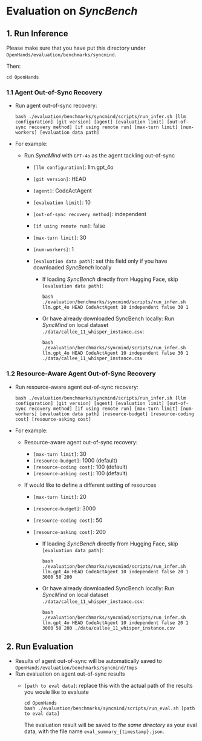 # Evaluation on *SyncBench*

## 1. Run Inference
Please make sure that you have put this directory under `OpenHands/evaluation/benchmarks/syncmind`.

Then:
```
cd OpenHands
```

### 1.1 Agent Out-of-Sync Recovery
- Run agent out-of-sync recovery:
    ```
    bash ./evaluation/benchmarks/syncmind/scripts/run_infer.sh [llm configuration] [git version] [agent] [evaluation limit] [out-of-sync recovery method] [if using remote run] [max-turn limit] [num-workers] [evaluation data path]
    ```

- For example: 
    - Run *SyncMind* with `GPT-4o` as the agent tackling out-of-sync
        - `[llm configuration]`: llm.gpt_4o 
        - `[git version]`: HEAD 
        - `[agent]`: CodeActAgent
        - `[evaluation limit]`: 10
        - `[out-of-sync recovery method]`: independent
        - `[if using remote run]`: false
        - `[max-turn limit]`: 30
        - `[num-workers]`: 1
        - `[evaluation data path]`: set this field only if you have downloaded *SyncBench* locally

            - If loading *SyncBench* directly from Hugging Face, skip `[evaluation data path]`:
                ```
                bash ./evaluation/benchmarks/syncmind/scripts/run_infer.sh llm.gpt_4o HEAD CodeActAgent 10 independent false 30 1
                ```

            - Or have already downloaded SyncBench locally: 
                Run *SyncMind* on local dataset `./data/callee_11_whisper_instance.csv`:
                ```
                bash ./evaluation/benchmarks/syncmind/scripts/run_infer.sh llm.gpt_4o HEAD CodeActAgent 10 independent false 30 1 ./data/callee_11_whisper_instance.csv 
                ```

### 1.2 Resource-Aware Agent Out-of-Sync Recovery
- Run resource-aware agent out-of-sync recovery:
    ```
    bash ./evaluation/benchmarks/syncmind/scripts/run_infer.sh [llm configuration] [git version] [agent] [evaluation limit] [out-of-sync recovery method] [if using remote run] [max-turn limit] [num-workers] [evaluation data path] [resource-budget] [resource-coding cost] [resource-asking cost]
    ```

- For example:
    - Resource-aware agent out-of-sync recovery:
        - `[max-turn limit]`: 30
        - `[resource-budget]`: 1000 (default)
        - `[resource-coding cost]`: 100 (default)
        - `[resource-asking cost]`: 100 (default)

    - If would like to define a different setting of resources
        - `[max-turn limit]`: 20
        - `[resource-budget]`: 3000
        - `[resource-coding cost]`: 50
        - `[resource-asking cost]`: 200

            - If loading *SyncBench* directly from Hugging Face, skip `[evaluation data path]`:
                ```
                bash ./evaluation/benchmarks/syncmind/scripts/run_infer.sh llm.gpt_4o HEAD CodeActAgent 10 independent false 20 1 3000 50 200
                ```

            - Or have already downloaded SyncBench locally: 
                Run *SyncMind* on local dataset `./data/callee_11_whisper_instance.csv`:
                ```
                bash ./evaluation/benchmarks/syncmind/scripts/run_infer.sh llm.gpt_4o HEAD CodeActAgent 10 independent false 20 1 3000 50 200 ./data/callee_11_whisper_instance.csv
                ```


## 2. Run Evaluation
- Results of agent out-of-sync will be automatically saved to `OpenHands/evaluation/benchmarks/syncmind/tmps`
- Run evaluation on agent out-of-sync results
    - `[path to eval data]`: replace this with the actual path of the results you woule like to evaluate
        ```
        cd OpenHands
        bash ./evaluation/benchmarks/syncmind/scripts/run_eval.sh [path to eval data]
        ```
        
        The evaluation result will be saved to *the same directory* as your eval data, with the file name `eval_summary_{timestamp}.json`.
